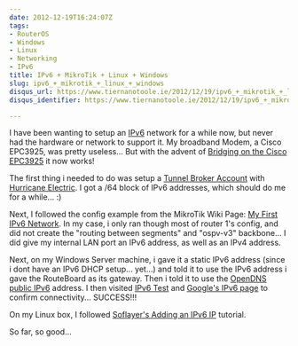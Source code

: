 ```yaml
---
date: 2012-12-19T16:24:07Z
tags:
- RouterOS
- Windows
- Linux
- Networking
- IPv6
title: IPv6 + MikroTik + Linux + Windows
slug: ipv6_+_mikrotik_+_linux_+_windows
disqus_url: https://www.tiernanotoole.ie/2012/12/19/ipv6_+_mikrotik_+_linux_+_windows.html
disqus_identifier: https://www.tiernanotoole.ie/2012/12/19/ipv6_+_mikrotik_+_linux_+_windows.html

---
```

 I have been wanting to setup an [IPv6][1] network for a while now, but never had the hardware or network to support it. My broadband Modem, a Cisco EPC3925, was pretty useless... But with the advent of [Bridging on the Cisco EPC3925][2] it now works!

The first thing i needed to do was setup a [Tunnel Broker Account][5] with [Hurricane Electric][6]. I got a /64 block of IPv6 addresses, which should do me for a while... :) 

Next, I followed the config example from the MikroTik Wiki Page: [My First IPv6 Network][4]. In my case, i only ran though most of router 1's config, and did not create the "routing between segments" and "ospv-v3" backbone... I did give my internal LAN port an IPv6 address, as well as an IPv4 address. 

Next, on my Windows Server machine, i gave it a static IPv6 address (since i dont have an IPv6 DHCP setup... yet...) and told it to use the IPv6 address i gave the RouteBoard as its gateway. Then i told it to use the [OpenDNS][7] [public IPv6][8] address. I then visited [IPv6 Test][9] and [Google's IPv6 page][10] to confirm connectivity... SUCCESS!!!

On my Linux box, I followed [Soflayer's Adding an IPv6 IP][11] tutorial. 

So far, so good... 

[1]:http://en.wikipedia.org/wiki/Ipv6
[2]:http://tiernanotoole.ie/2012/10/02/Enabling-true-briding-mode-on-Cisco-EPC3925.html
[3]:http://knowledgelayer.softlayer.com/questions/468/Adding+IPv6+to+Ubuntu+systems
[4]:http://wiki.mikrotik.com/wiki/Manual:My_First_IPv6_Network
[5]:http://www.tunnelbroker.net/
[6]:http://www.he.net
[7]:http://www.opendns.com
[8]:http://www.opendns.com/ipv6
[9]:http://www.ipv6-test.com
[10]:http://ipv6.google.com
[11]:http://knowledgelayer.softlayer.com/questions/468/Adding+IPv6+to+Ubuntu+systems
